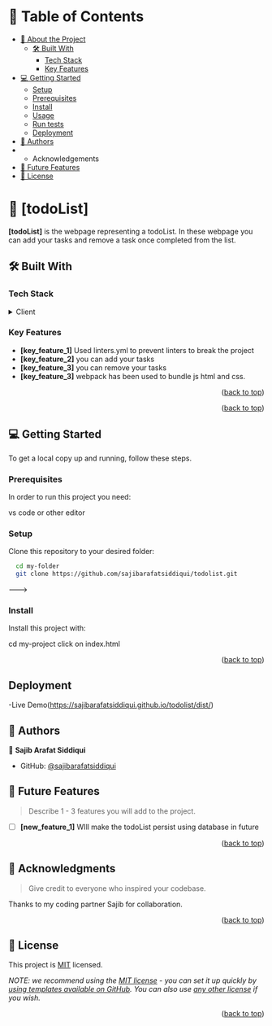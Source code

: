 
# 📗 Table of Contents

- [📖 About the Project](#about-project)
  - [🛠 Built With](#built-with)
    - [Tech Stack](#tech-stack)
    - [Key Features](#key-features)
- [💻 Getting Started](#getting-started)
  - [Setup](#setup)
  - [Prerequisites](#prerequisites)
  - [Install](#install)
  - [Usage](#usage)
  - [Run tests](#run-tests)
  - [Deployment](#triangular_flag_on_post-deployment)
- [👥 Authors](#authors)
- - Acknowledgements
- [🔭 Future Features](#future-features)
- [📝 License](#license)

<!-- PROJECT DESCRIPTION -->

# 📖 [todoList] <a name="about-project"></a>

**[todoList]** is the webpage representing a todoList. In these webpage you can add your tasks and remove a task once completed from the list.   

## 🛠 Built With <a name="built-with"></a>

### Tech Stack <a name="tech-stack"></a>

<details>
  <summary>Client</summary>
  <ul>
    <li><a href="#">HTML</a></li>
    <li><a href="#">CSS</a></li>
    <li><a href="#">JAVASCRIPT</a></li>
  </ul>
</details>

<!-- Features -->

### Key Features <a name="key-features"></a>

- **[key_feature_1]** Used linters.yml to prevent linters to break the project
- **[key_feature_2]** you can add your tasks
- **[key_feature_3]** you can remove your tasks
- **[key_feature_3]** webpack has been used to bundle js html and css.
<p align="right">(<a href="#readme-top">back to top</a>)</p>


<p align="right">(<a href="#readme-top">back to top</a>)</p>

<!-- GETTING STARTED -->

## 💻 Getting Started <a name="getting-started"></a>


To get a local copy up and running, follow these steps.

### Prerequisites

In order to run this project you need:

vs code or other editor

### Setup

Clone this repository to your desired folder:

```sh 
  cd my-folder
  git clone https://github.com/sajibarafatsiddiqui/todolist.git
```
--->

### Install

Install this project with:


  cd my-project
  click on index.html

<p align="right">(<a href="#readme-top">back to top</a>)</p>

<!-- AUTHORS -->
## Deployment
 -Live Demo(https://sajibarafatsiddiqui.github.io/todolist/dist/)
## 👥 Authors <a name="authors"></a>


👤 **Sajib Arafat Siddiqui**

- GitHub: [@sajibarafatsiddiqui](https://github.com/sajibarafatsiddiqui)

## 🔭 Future Features <a name="future-features"></a>

> Describe 1 - 3 features you will add to the project.

- [ ] **[new_feature_1]** WIll make the todoList persist using database in future


<p align="right">(<a href="#readme-top">back to top</a>)</p>

<!-- ACKNOWLEDGEMENTS -->

## 🙏 Acknowledgments <a name="acknowledgements"></a>

> Give credit to everyone who inspired your codebase.

Thanks to my coding partner Sajib for collaboration.

<p align="right">(<a href="#readme-top">back to top</a>)</p>

<!-- LICENSE -->

## 📝 License <a name="license"></a>

This project is [MIT](https://github.com/sajibarafatsiddiqui/todolist/blob/todolistbr1/LICENSE.MD) licensed.

_NOTE: we recommend using the [MIT license](https://choosealicense.com/licenses/mit/) - you can set it up quickly by [using templates available on GitHub](https://docs.github.com/en/communities/setting-up-your-project-for-healthy-contributions/adding-a-license-to-a-repository). You can also use [any other license](https://choosealicense.com/licenses/) if you wish._

<p align="right">(<a href="#readme-top">back to top</a>)</p>

